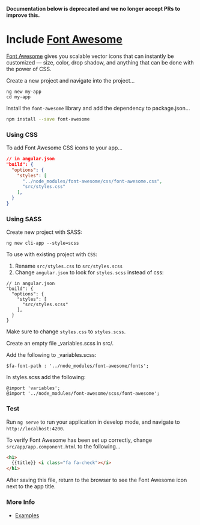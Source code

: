 <!-- Links in /docs/documentation should NOT have `.md` at the end, because they end up in our wiki at release. -->
**Documentation below is deprecated and we no longer accept PRs to improve this.**

# Include [Font Awesome](https://fontawesome.com/)

[Font Awesome](https://fontawesome.com/) gives you scalable vector icons that can instantly be customized — size, color, drop shadow, and anything that can be done with the power of CSS.

Create a new project and navigate into the project...
```
ng new my-app
cd my-app
```

Install the `font-awesome` library and add the dependency to package.json...
```bash
npm install --save font-awesome
```

### Using CSS

To add Font Awesome CSS icons to your app...
```json
// in angular.json
"build": {
  "options": {
    "styles": [
      "../node_modules/font-awesome/css/font-awesome.css",
      "src/styles.css"
    ],
  }
}
```
### Using SASS
Create new project with SASS:
```
ng new cli-app --style=scss
```
To use with existing project with `CSS`:
1. Rename `src/styles.css` to `src/styles.scss`
2. Change `angular.json` to look for `styles.scss` instead of css:
```
// in angular.json
"build": {
  "options": {
    "styles": [
      "src/styles.scss"
    ],
  }
}
```
Make sure to change `styles.css` to `styles.scss`.

Create an empty file _variables.scss in src/.

Add the following to _variables.scss:

```
$fa-font-path : '../node_modules/font-awesome/fonts';
```
In styles.scss add the following:

```
@import 'variables';
@import '../node_modules/font-awesome/scss/font-awesome';
```
### Test

Run `ng serve` to run your application in develop mode, and navigate to `http://localhost:4200`.

To verify Font Awesome has been set up correctly, change `src/app/app.component.html` to the following...
```html
<h1>
  {{title}} <i class="fa fa-check"></i>
</h1>
```

After saving this file, return to the browser to see the Font Awesome icon next to the app title.

### More Info

- [Examples](https://fontawesome.com/how-to-use/on-the-web/setup/getting-started?using=web-fonts-with-css)

